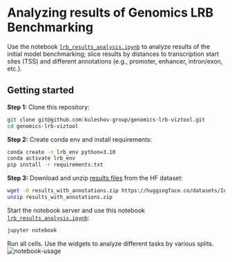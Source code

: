 # Analyzing results of Genomics LRB Benchmarking

Use the notebook [`lrb_results_analysis.ipynb`](lrb_results_analysis.ipynb) to analyze results of the initial model benchmarking; slice results by distances to transcription start sites (TSS) and different annotations (e.g., promoter, enhancer, intron/exon, etc.).

## Getting started
**Step 1:** Clone this repository:
```bash
git clone git@github.com:kuleshov-group/genomics-lrb-viztool.git
cd genomics-lrb-viztool
```

**Step 2:** Create conda env and install requirements:
```bash
conda create -n lrb_env python=3.10
conda activate lrb_env
pip install -r requirements.txt
```

**Step 3:** Download and unzip [results files](https://huggingface.co/datasets/InstaDeepAI/genomics-long-range-benchmark/blob/main/results_with_annotations.zip) from the HF dataset:
```bash
wget -O results_with_annotations.zip https://huggingface.co/datasets/InstaDeepAI/genomics-long-range-benchmark/resolve/main/results_with_annotations.zip?download=true
unzip results_with_annotations.zip
```

Start the notebook server and use this notebook [`lrb_results_analysis.ipynb`](lrb_results_analysis.ipynb):
```bash
jupyter notebook
```
Run all cells.
Use the widgets to analyze different tasks by various splits.
![notebook-usage](assets/lrb_analysis.gif)

